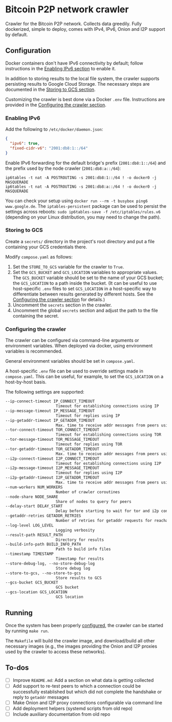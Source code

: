 # Bitcoin P2P network crawler

Crawler for the Bitcoin P2P network. Collects data greedily. Fully dockerized, simple to
deploy, comes with IPv4, IPv6, Onion and I2P support by default.

## Configuration

Docker containers don't have IPv6 connectivity by default; follow instructions in the
[Enabling IPv6 section](#enabling-ipv6) to enable it.

In addition to storing results to the local file system, the crawler supports persisting
results to Google Cloud Storage. The necessary steps are documented in the [Storing to
GCS section](#storing-to-gcs).

Customizing the crawler is best done via a Docker `.env` file. Instructions are provided
in the [Configuring the crawler section](#configuring-the-crawler).

### Enabling IPv6

Add the following to `/etc/docker/daemon.json`:

```json
{
  "ipv6": true,
  "fixed-cidr-v6": "2001:db8:1::/64"
}
   ```

Enable IPv6 forwarding for the default bridge's prefix (`2001:db8:1::/64`) and the
prefix used by the node crawler (`2001:db8:a::/64`):

```shell
ip6tables -t nat -A POSTROUTING -s 2001:db8:1::/64 ! -o docker0 -j MASQUERADE
ip6tables -t nat -A POSTROUTING -s 2001:db8:a::/64 ! -o docker0 -j MASQUERADE
```

You can check your setup using `docker run --rm -t busybox ping6 www.google.de`.
The `iptables-persistent` package can be used to persist the settings across reboots:
`sudo ip6tables-save -f /etc/iptables/rules.v6` (depending on your Linux distribution,
you may need to change the path).

### Storing to GCS

Create a `secrets/` directory in the project's root directory and put a file
containing your GCS credentials there.

Modify `compose.yaml` as follows:

1. Set the `STORE_TO_GCS` variable for the crawler to `True`.
2. Set the `GCS_BUCKET` and `GCS_LOCATION` variables to appropriate values. The
   `GCS_BUCKET` variable should be set to the name of your GCS bucket; the
   `GCS_LOCATION` to a path inside the bucket. (It can be useful to use host-specific
   `.env` files to set `GCS_LOCATION` in a host-specific way to differentiate between
   results generated by different hosts. See the [Configuring the crawler
   section](#configuring-the-crawler) for details.)
3. Uncomment the `secrets` section in the crawler.
4. Uncomment the global `secrets` section and adjust the path to the file containing the
   secret.

### Configuring the crawler

The crawler can be configured via command-line arguments or environment variables. When
deployed via docker, using environment variables is recommended.

General environment variables should be set in `compose.yaml`.

A host-specific `.env` file can be used to override settings made in `compose.yaml`.
This can be useful, for example, to set the `GCS_LOCATION` on a host-by-host basis.

The following settings are supported:

```markdown
--ip-connect-timeout IP_CONNECT_TIMEOUT
                      Timeout for establishing connections using IP
--ip-message-timeout IP_MESSAGE_TIMEOUT
                      Timeout for replies using IP
--ip-getaddr-timeout IP_GETADDR_TIMEOUT
                      Max. time to receive addr messages from peers using IP
--tor-connect-timeout TOR_CONNECT_TIMEOUT
                      Timeout for establishing connections using TOR
--tor-message-timeout TOR_MESSAGE_TIMEOUT
                      Timeout for replies using TOR
--tor-getaddr-timeout TOR_GETADDR_TIMEOUT
                      Max. time to receive addr messages from peers using TOR
--i2p-connect-timeout I2P_CONNECT_TIMEOUT
                      Timeout for establishing connections using I2P
--i2p-message-timeout I2P_MESSAGE_TIMEOUT
                      Timeout for replies using I2P
--i2p-getaddr-timeout I2P_GETADDR_TIMEOUT
                      Max. time to receive addr messages from peers using I2P
--num-workers NUM_WORKERS
                      Number of crawler coroutines
--node-share NODE_SHARE
                      Share of nodes to query for peers
--delay-start DELAY_START
                      Delay before starting to wait for tor and i2p containers. Default: 10s
--getaddr-retries GETADDR_RETRIES
                      Number of retries for getaddr requests for reachable nodes
--log-level LOG_LEVEL
                      Logging verbosity
--result-path RESULT_PATH
                      Directory for results
--build-info-path BUILD_INFO_PATH
                      Path to build info files
--timestamp TIMESTAMP
                      Timestamp for results
--store-debug-log, --no-store-debug-log
                      Store debug log
--store-to-gcs, --no-store-to-gcs
                      Store results to GCS
--gcs-bucket GCS_BUCKET
                      GCS bucket
--gcs-location GCS_LOCATION
                      GCS location
```

## Running

Once the system has been properly [configured](#configuration), the crawler can be
started by running `make run`.

The `Makefile` will build the crawler image, and download/build all other necessary
images (e.g., the images providing the Onion and I2P proxies used by the crawler to
access these networks).

## To-dos

- [ ] Improve `README.md`: Add a section on what data is getting collected
- [ ] Add support to re-test peers to which a connection could be successfully
      established but which did not complete the handshake or reply to `getaddr`
      messages
- [ ] Make Onion and I2P proxy connections configurable via command line
- [ ] Add deployment helpers (systemd scripts from old repo)
- [ ] Include auxiliary documentation from old repo
